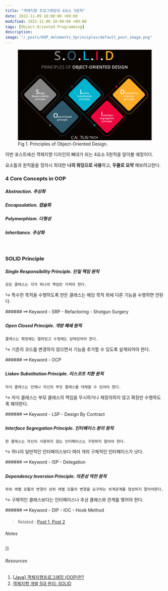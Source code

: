 ```yaml
---
title: "객체지향 프로그래밍의 4요소 5원칙"
date: 2022-11-09 10:00:00 +09:00
modified: 2022-11-09 10:00:00 +09:00
tags: [Object-Oriented Programming]
description:
image: "/_posts/OOP_4elements_5principles/default_post_image.png"
---
```


<figure>
<img src="https://raw.githubusercontent.com/avoholo/avoholo.github.io/master/_posts/OOP_4elements_5principles/default_post_image.png" alt="default_post_image">
<figcaption>Fig 1. Principles of Object-Oriented Design.</figcaption>
</figure>

이번 포스트에선 객체지향 디자인의 뼈대가 되는 4요소 5원칙을 알아볼 예정이다. 

요소들과 원칙들을 정의시 최대한 **나의 워딩으로 사용**하고, **두줄로 요약** 해보려고한다.



### 4 Core Concepts in OOP

##### Abstraction.  추상화


##### Encapsulation. 캡슐화

##### Polymorphism. 다형성

##### Inheritance. 추상화



<br>

### SOLID Principle
##### Single Responsibility Principle. 단일  책임 원칙
~~~bash
모든 클래스는 각각 하나의 책임만 가져야 한다.
~~~
<p>&#8618;   특수한 목적을 수행하도록 만든 클래스는 해당 목적 외에 다른 기능을 수행하면 안된다.</p>
###### 🗝️ Keyword
- SRP
- Refactoring
- Shotgun Surgery

<br>

##### Open Closed Principle. 개방 폐쇄 원칙

~~~bash
클래스는 확장에는 열려있고 수정에는 닫혀있어야 한다.
~~~

<p>&#8618; 기존의 코드를 변경하지 않으면서 기능을 추가할 수 있도록 설계되어야 한다.</p>
###### 🗝️ Keyword
- OCP

<br>

##### Liskov Substitution Principle. 리스코프 치환 원칙

~~~bash
자식 클래스는 언제나 자신의 부모 클래스를 대체할 수 있어야 한다.
~~~

<p>&#8618; 자식 클래스는 부모 클래스의 책임을 무시하거나 재정의하지 않고 확장만 수행하도록 해야한다.</p>
###### 🗝️ Keyword
- LSP
- Design By Contract

<br>

##### Interface Segregation Principle. 인터페이스 분리 원칙

~~~bash
한 클래스는 자신이 사용하지 않는 인터페이스는 구현하지 말아야 한다.
~~~

<p>&#8618; 하나의 일반적인 인터페이스보다 여러 개의 구체적인 인터페이스가 낫다.</p>
###### 🗝️ Keyword
- ISP
- Delegation 

<br>

##### Dependency Inversion Principle. 의존성 역전 원칙

~~~bash
하위 레벨 모듈의 변경이 상위 레벨 모듈의 변경을 요구하는 위계관계를 형성하지 말아야한다.
~~~

<p>&#8618; 구체적인 클래스보다는 인터페이스나 추상 클래스와 관계를 맺어야 한다.</p>
###### 🗝️ Keyword
- DIP
- IOC
- Hook Method



> Related :
> <a href="/concept-notes">Post 1, </a> 
> <a href="/concept-notes">Post 2</a> 



###### Notes
<small id="medium-ref"><sup>[[1]](#medium)</sup> </small>

###### Resources
1. [[Java] 객체지향프로그래밍 (OOP)란?](https://limkydev.tistory.com/30)
1. [객체지향 개발 5대 원리: SOLID](https://www.nextree.co.kr/p6960/)